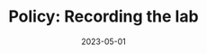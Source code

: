 ---
title: 'Policy: Recording the lab'
date: 2023-05-01
authors:
- juh
owners:
- juh
reviews: no
dependencies: no
disclaimers:
  general: yes
  legal: yes
status:
  draft: yes
---